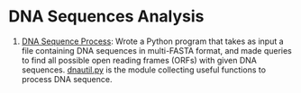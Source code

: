 # DNA Sequences Analysis

1. [DNA Sequence Process](https://github.com/hsuanhao/Projects/blob/master/DNA_Sequences_Analysis/DNA_Sequences_Process.ipynb): Wrote a Python program that takes as input a file containing DNA sequences in multi-FASTA format, and made queries to find all possible open reading frames (ORFs) with given DNA sequences. [dnautil.py](https://github.com/hsuanhao/Projects/blob/master/DNA_Sequences_Analysis/dnautil.py) is the module collecting useful functions to process DNA sequence.
